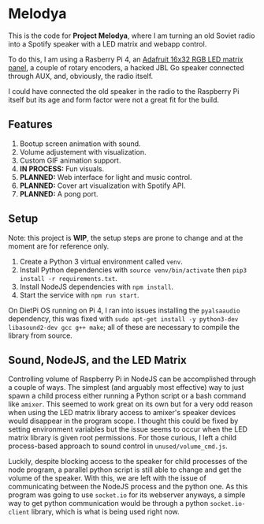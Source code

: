 # Melodya

This is the code for **Project Melodya**, where I am turning an old Soviet radio into a Spotify speaker with a LED matrix and webapp control.

To do this, I am using a Rasberry Pi 4, an [Adafruit 16x32 RGB LED matrix panel](https://www.adafruit.com/product/420), a couple of rotary encoders, a hacked JBL Go speaker connected through AUX, and, obviously, the radio itself.

I could have connected the old speaker in the radio to the Raspberry Pi itself but its age and form factor were not a great fit for the build. 

## Features 
1. Bootup screen animation with sound.
2. Volume adjustement with visualization.
3. Custom GIF animation support.
4. **IN PROCESS:** Fun visuals.
5. **PLANNED:** Web interface for light and music control. 
6. **PLANNED:** Cover art visualization with Spotify API. 
7. **PLANNED:** A pong port.

## Setup
Note: this project is **WIP**, the setup steps are prone to change and at the moment are for reference only.
1. Create a Python 3 virtual environment called `venv`.
2. Install Python dependencies with `source venv/bin/activate` then `pip3 install -r requirements.txt`.
3. Install NodeJS dependencies with `npm install`.
4. Start the service with `npm run start`.

On DietPi OS running on Pi 4, I ran into issues installing the `pyalsaaudio` dependency, this was fixed with `sudo apt-get install -y python3-dev libasound2-dev gcc g++ make`; all of these are necessary to compile the library from source.

## Sound, NodeJS, and the LED Matrix
Controlling volume of Raspberry Pi in NodeJS can be accomplished through a couple of ways. The simplest (and arguably most effective) way to just spawn a child process either running a Python script or a bash command like `amixer`. This seemed to work great on its own but for a very odd reason when using the LED matrix library access to amixer's speaker devices would disappear in the program scope. I thought this could be fixed by setting environment variables but the issue seems to occur when the LED matrix library is given root permissions. For those curious, I left a child process-based approach to sound control in `unused/volume_cmd.js`. 

Luckily, despite blocking access to the speaker for child processes of the node program, a parallel python script is still able to change and get the volume of the speaker. With this, we are left with the issue of communicating between the NodeJS process and the python one. As this program was going to use `socket.io` for its webserver anyways, a simple way to get python communication would be through a python `socket.io-client` library, which is what is being used right now. 

